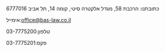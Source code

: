 כתובתנו:
הרכבת 58, מגדל אלקטרה סיטי, קומה 14, תל אביב 6777016

אימייל:office@bas-law.co.il

טלפון:03-7775200

פקס:03-7775201